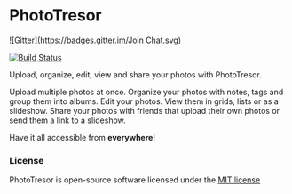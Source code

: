 PhotoTresor
===========
[![Gitter](https://badges.gitter.im/Join Chat.svg)](https://gitter.im/PhotoTresor/server?utm_source=badge&utm_medium=badge&utm_campaign=pr-badge&utm_content=badge)

[![Build Status](https://travis-ci.org/PhotoTresor/server.svg)](https://travis-ci.org/PhotoTresor/server)

Upload, organize, edit, view and share your photos with PhotoTresor.

Upload multiple photos at once.
Organize your photos with notes, tags and group them into albums.
Edit your photos.
View them in grids, lists or as a slideshow.
Share your photos with friends that upload their own photos or send them a link to a slideshow.

Have it all accessible from **everywhere**!

### License

PhotoTresor is open-source software licensed under the [MIT license](http://opensource.org/licenses/MIT)
